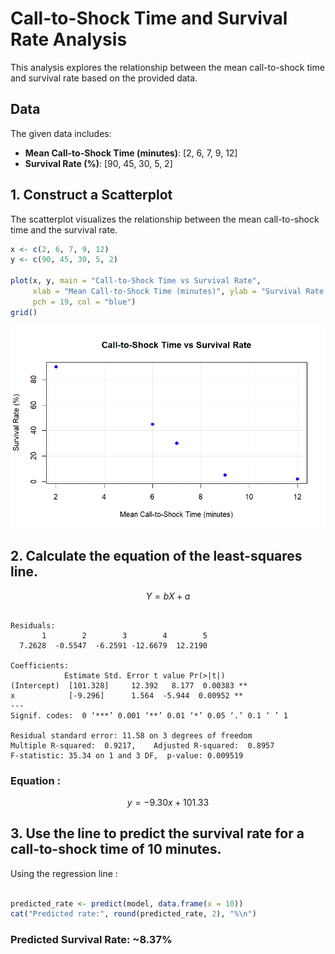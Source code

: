# Call-to-Shock Time and Survival Rate Analysis

This analysis explores the relationship between the mean call-to-shock time and survival rate based on the provided data.

## Data

The given data includes:

- **Mean Call-to-Shock Time (minutes)**: [2, 6, 7, 9, 12]
- **Survival Rate (%)**: [90, 45, 30, 5, 2]


## 1. Construct a Scatterplot

The scatterplot visualizes the relationship between the mean call-to-shock time and the survival rate.

```R
x <- c(2, 6, 7, 9, 12)  
y <- c(90, 45, 30, 5, 2)

plot(x, y, main = "Call-to-Shock Time vs Survival Rate",
     xlab = "Mean Call-to-Shock Time (minutes)", ylab = "Survival Rate (%)",
     pch = 19, col = "blue")
grid()

```

![alt text](scatterplot.png)


## 2. Calculate the equation of the least-squares line.

$$
Y= bX + a
$$


```

Residuals:
       1        2        3        4        5 
  7.2628  -0.5547  -6.2591 -12.6679  12.2190 

Coefficients:
            Estimate Std. Error t value Pr(>|t|)   
(Intercept)  [101.328]     12.392   8.177  0.00383 **
x            [-9.296]      1.564  -5.944  0.00952 **
---
Signif. codes:  0 ‘***’ 0.001 ‘**’ 0.01 ‘*’ 0.05 ‘.’ 0.1 ‘ ’ 1

Residual standard error: 11.58 on 3 degrees of freedom
Multiple R-squared:  0.9217,	Adjusted R-squared:  0.8957 
F-statistic: 35.34 on 1 and 3 DF,  p-value: 0.009519

```

### Equation :
$$
y= − 9.30x + 101.33
$$

## 3. Use the line to predict the survival rate for a call-to-shock time of 10 minutes.

Using the regression line :

```R

predicted_rate <- predict(model, data.frame(x = 10))
cat("Predicted rate:", round(predicted_rate, 2), "%\n")

```

### Predicted Survival Rate: ~8.37%
